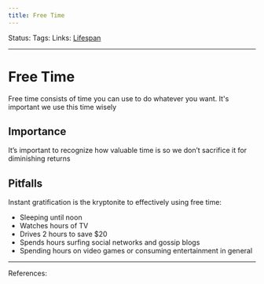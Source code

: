 ```yaml
---
title: Free Time
---
```

Status:
Tags:
Links: [Lifespan](out/lifespan.md)
___
# Free Time
Free time consists of time you can use to do whatever you want. It's important we use this time wisely
## Importance
 It’s important to recognize how valuable time is so we don’t sacrifice it for diminishing returns
## Pitfalls
Instant gratification is the kryptonite to effectively using free time:
-   Sleeping until noon
-   Watches hours of TV
-   Drives 2 hours to save $20
-   Spends hours surfing social networks and gossip blogs
-   Spending hours on video games or consuming entertainment in general
___
References: